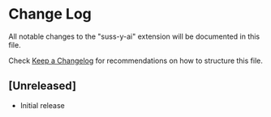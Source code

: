 # Change Log

All notable changes to the "suss-y-ai" extension will be documented in this file.

Check [Keep a Changelog](http://keepachangelog.com/) for recommendations on how to structure this file.

## [Unreleased]

- Initial release